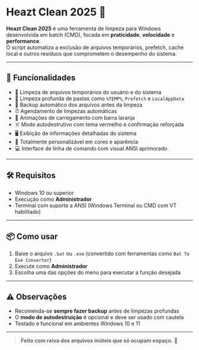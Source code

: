 # Heazt Clean 2025 🚀

**Heazt Clean 2025** é uma ferramenta de limpeza para Windows desenvolvida em batch (CMD), focada em **praticidade**, **velocidade** e **performance**.  
O script automatiza a exclusão de arquivos temporários, prefetch, cache local e outros resíduos que comprometem o desempenho do sistema.

---

## 🔧 Funcionalidades

- 🧹 Limpeza de arquivos temporários do usuário e do sistema  
- 🧼 Limpeza profunda de pastas como `%TEMP%`, `Prefetch` e `LocalAppData`  
- 💾 Backup automático dos arquivos antes da limpeza  
- ⏰ Agendamento de limpezas automáticas  
- 🔶 Animações de carregamento com barra laranja  
- ☠️ Modo autodestrutivo com tema vermelho e confirmação reforçada  
- 🖥️ Exibição de informações detalhadas do sistema  
- 🎨 Totalmente personalizável em cores e aparência  
- 💻 Interface de linha de comando com visual ANSI aprimorado  

---

## 🛠️ Requisitos

- Windows 10 ou superior  
- Execução como **Administrador**  
- Terminal com suporte a ANSI (Windows Terminal ou CMD com VT habilitado)  

---

## 📦 Como usar

1. Baixe o arquivo `.bat` ou `.exe` (convertido com ferramentas como `Bat To Exe Converter`)  
2. Execute como **Administrador**  
3. Escolha uma das opções do menu para executar a função desejada  

---

## ⚠️ Observações

- Recomenda-se **sempre fazer backup** antes de limpezas profundas  
- O **modo de autodestruição** é opcional e deve ser usado com cautela  
- Testado e funcional em ambientes Windows 10 e 11  

---

> **Feito com raiva dos arquivos inúteis que só ocupam espaço.** 💢
